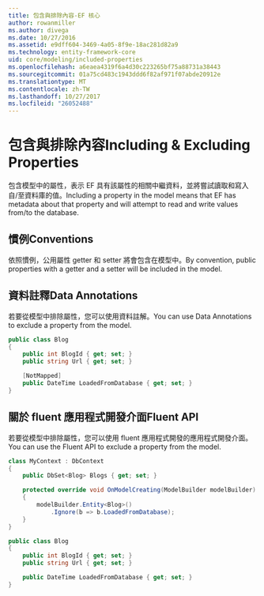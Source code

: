 ```yaml
---
title: 包含與排除內容-EF 核心
author: rowanmiller
ms.author: divega
ms.date: 10/27/2016
ms.assetid: e9dff604-3469-4a05-8f9e-18ac281d82a9
ms.technology: entity-framework-core
uid: core/modeling/included-properties
ms.openlocfilehash: a6eaea4319f6a4d30c223265bf75a88731a38443
ms.sourcegitcommit: 01a75cd483c1943ddd6f82af971f07abde20912e
ms.translationtype: MT
ms.contentlocale: zh-TW
ms.lasthandoff: 10/27/2017
ms.locfileid: "26052488"
---
```

# <a name="including--excluding-properties"></a><span data-ttu-id="feb02-102">包含與排除內容</span><span class="sxs-lookup"><span data-stu-id="feb02-102">Including & Excluding Properties</span></span>

<span data-ttu-id="feb02-103">包含模型中的屬性，表示 EF 具有該屬性的相關中繼資料，並將嘗試讀取和寫入自/至資料庫的值。</span><span class="sxs-lookup"><span data-stu-id="feb02-103">Including a property in the model means that EF has metadata about that property and will attempt to read and write values from/to the database.</span></span>

## <a name="conventions"></a><span data-ttu-id="feb02-104">慣例</span><span class="sxs-lookup"><span data-stu-id="feb02-104">Conventions</span></span>

<span data-ttu-id="feb02-105">依照慣例，公用屬性 getter 和 setter 將會包含在模型中。</span><span class="sxs-lookup"><span data-stu-id="feb02-105">By convention, public properties with a getter and a setter will be included in the model.</span></span>

## <a name="data-annotations"></a><span data-ttu-id="feb02-106">資料註釋</span><span class="sxs-lookup"><span data-stu-id="feb02-106">Data Annotations</span></span>

<span data-ttu-id="feb02-107">若要從模型中排除屬性，您可以使用資料註解。</span><span class="sxs-lookup"><span data-stu-id="feb02-107">You can use Data Annotations to exclude a property from the model.</span></span>

<!-- [!code-csharp[Main](samples/core/Modeling/DataAnnotations/Samples/IgnoreProperty.cs?highlight=6)] -->
``` csharp
public class Blog
{
    public int BlogId { get; set; }
    public string Url { get; set; }

    [NotMapped]
    public DateTime LoadedFromDatabase { get; set; }
}
```

## <a name="fluent-api"></a><span data-ttu-id="feb02-108">關於 fluent 應用程式開發介面</span><span class="sxs-lookup"><span data-stu-id="feb02-108">Fluent API</span></span>

<span data-ttu-id="feb02-109">若要從模型中排除屬性，您可以使用 fluent 應用程式開發的應用程式開發介面。</span><span class="sxs-lookup"><span data-stu-id="feb02-109">You can use the Fluent API to exclude a property from the model.</span></span>

<!-- [!code-csharp[Main](samples/core/Modeling/FluentAPI/Samples/IgnoreProperty.cs?highlight=7,8)] -->
``` csharp
class MyContext : DbContext
{
    public DbSet<Blog> Blogs { get; set; }

    protected override void OnModelCreating(ModelBuilder modelBuilder)
    {
        modelBuilder.Entity<Blog>()
            .Ignore(b => b.LoadedFromDatabase);
    }
}

public class Blog
{
    public int BlogId { get; set; }
    public string Url { get; set; }

    public DateTime LoadedFromDatabase { get; set; }
}
```
